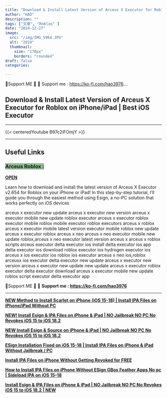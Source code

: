 ```yaml
---
title: "Download & Install Latest Version of Arceus X Executor for Roblox on iPhone/iPad | Best iOS Executor"
author: "HAO"
description: ""
tags: ["文章", "Roblox" ]
date: "2024-12-27"
image:
  src: "/img/IMG_5964.JPG"
  alt: "2024"
  thumbnail:
    size: "170px"
    borders: "rounded"
draft: false
categories:

---
```


🤝Support ME 🤝
💸 Support me : https://ko-fi.com/hao3976....
<!--more-->

## **Download & Install Latest Version of Arceus X Executor for Roblox on iPhone/iPad | Best iOS Executor**

---
{{< centeredYoutube B97c2iFOmjY >}}


---

## **Useful Links**

### **<font style="background: darkseagreen"> Arceus Roblox : </font>**
**[OPEN](https://www.mediafire.com/file/706lclgwmydr85z/Arceus_2.654.464_1734121057.ipa/file)**

Learn how to download and install the latest version of Arceus X Executor v2.654 for Roblox on your iPhone or iPad! In this step-by-step tutorial, I’ll guide you through the easiest method using Esign, a no-PC solution that works perfectly on iOS devices

arceus x executor new update
arceus x executor new version
arceus x executor mobile new update
roblox executor
arceus x executor
roblox executor mobile
roblox mobile executor
roblox executors
arceus x roblox
arceus x executor mobile latest version
executor mobile roblox
new update arceus x executor
roblox arceus x neo
arceus x neo executor mobile new update
roblox,arceus x neo executor latest version
arceus x
arceus x roblox scripts
arceus executor
delta executor ios install
delta executor ios app
delta executor ios download
roblox executor ios
hydrogen executor ios
arceus x ios
executor ios
roblox ios executor
arceus x neo ios,roblox arceusx ios executor
delta executor new update
arceus x executor new version
arceus x executor new update
new update arceus x executor
roblox executor
delta executor download
arceus x executor mobile new update
roblox script executor
delta executor app

🤝Support ME 🤝
💸 **Support me : https://ko-fi.com/hao3976**

---

**[NEW Method to Install Scarlet on iPhone (iOS 15-18) | Install IPA Files on iPhone/iPad Without PC](https://youtu.be/jKOxTGtw5Io)**

**[NEW! Install Esign & IPA Files on iPhone & iPad | NO Jailbreak NO PC No Revokes iOS 15 to iOS 18.2](https://youtu.be/h-UL3V2Afas)**

**[NEW Install Esign & Source on iPhone & iPad | NO Jailbreak NO PC No Revokes iOS 15 to iOS 18.2](https://youtu.be/6v36u9J26ZA)**

**[ESign Installation Fixed on iOS 15-18 | Install IPA Files on iPhone & iPad Without Jailbreak / PC](https://youtu.be/QHFRzVgpCsQ)**

**[Install IPA Files on iPhone Without Getting Revoked for FREE](https://youtu.be/8zuNH1s0FcM)**

**[How to Install IPA Files on iPhone Without ESign GBox Feather Apps No pc | Sideload IPA on iOS 15–18](https://youtu.be/fXHU9EDGykw)**

**[Install Esign & IPA Files on iPhone & iPad | NO Jailbreak NO PC No Revokes iOS 15 to iOS 18.2 | NEW](https://youtu.be/ygGUh-kUyd0)**
